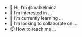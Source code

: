 - 👋 Hi, I’m @ma1kelminz
- 👀 I’m interested in ...
- 🌱 I’m currently learning ...
- 💞️ I’m looking to collaborate on ...
- 📫 How to reach me ...

<!---
ma1kelminz/ma1kelminz is a ✨ special ✨ repository because its `README.md` (this file) appears on your GitHub profile.
You can click the Preview link to take a look at your changes.
--->
